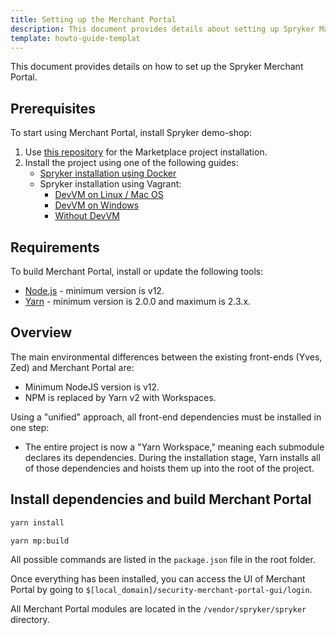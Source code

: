 ```yaml
---
title: Setting up the Merchant Portal
description: This document provides details about setting up Spryker Marketplace project.
template: howto-guide-templat
---
```


This document provides details on how to set up the Spryker Merchant Portal.

## Prerequisites
To start using Merchant Portal, install Spryker demo-shop:
1. Use [this repository](https://github.com/spryker-shop/suite) for the Marketplace project installation.  
2. Install the project using one of the following guides: 
    - [Spryker installation using Docker](https://documentation.spryker.com/docs/installing-spryker-with-docker)
    - Spryker installation using Vagrant: 
        - [DevVM on Linux / Mac OS](https://documentation.spryker.com/docs/b2b-b2c-demo-shop-installation-mac-os-or-linux-with-devvm)
        - [DevVM on Windows](https://documentation.spryker.com/docs/b2b-b2c-demo-shop-installation-windows-with-development-virtual-machine)
        - [Without DevVM](https://documentation.spryker.com/docs/b2b-b2c-demo-shop-installation-without-development-virtual-machine)
 

## Requirements
To build Merchant Portal, install or update the following tools:  
- [Node.js](https://nodejs.org/en/download/) - minimum version is v12.
- [Yarn](https://classic.yarnpkg.com/en/docs/install/) - minimum version is 2.0.0 and maximum is 2.3.x.

## Overview
The main environmental differences between the existing front-ends (Yves, Zed) and Merchant Portal are:  
- Minimum NodeJS version is v12.
- NPM is replaced by Yarn v2 with Workspaces.

Using a "unified" approach, all front-end dependencies must be installed in one step:
- The entire project is now a "Yarn Workspace," meaning each submodule declares its dependencies. During the installation stage, Yarn installs all of those dependencies and hoists them up into the root of the project.

## Install dependencies and build Merchant Portal

```bash
yarn install
```

```bash
yarn mp:build
```

All possible commands are listed in the `package.json` file in the root folder.

Once everything has been installed, you can access the UI of Merchant Portal by going to `$[local_domain]/security-merchant-portal-gui/login`.

All Merchant Portal modules are located in the `/vendor/spryker/spryker` directory.
